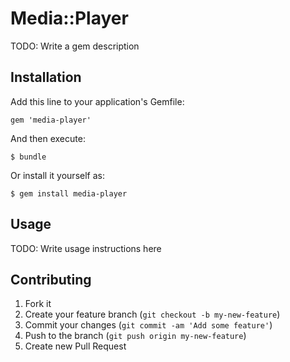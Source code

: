 # Media::Player

TODO: Write a gem description

## Installation

Add this line to your application's Gemfile:

    gem 'media-player'

And then execute:

    $ bundle

Or install it yourself as:

    $ gem install media-player

## Usage

TODO: Write usage instructions here

## Contributing

1. Fork it
2. Create your feature branch (`git checkout -b my-new-feature`)
3. Commit your changes (`git commit -am 'Add some feature'`)
4. Push to the branch (`git push origin my-new-feature`)
5. Create new Pull Request
